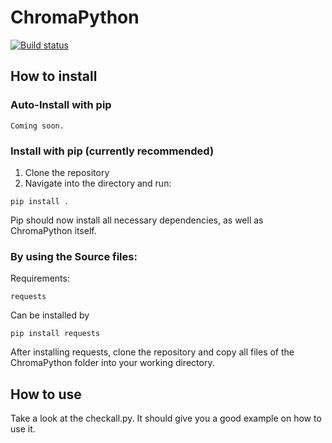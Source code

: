 # ChromaPython


[![Build status](https://ci.appveyor.com/api/projects/status/5ihmbuppv3g29or2/branch/master?svg=true)](https://ci.appveyor.com/project/Vaypron/chroma-python-ee89l/branch/master)


## How to install

### Auto-Install with pip

```
Coming soon.
```

### Install with pip (currently recommended)

1. Clone the repository
2. Navigate into the directory and run:
```
pip install .
```

Pip should now install all necessary dependencies, as well as ChromaPython itself.

### By using the Source files:

Requirements:
```
requests
```
Can be installed by 
```
pip install requests
```

After installing requests, clone the repository and copy all files of the ChromaPython folder into your working directory. 




## How to use 

Take a look at the checkall.py. It should give you a good example on how to use it. 

